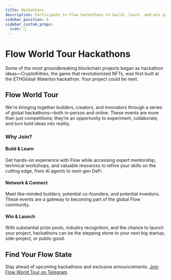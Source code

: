 ```yaml
---
title: Hackathons
description: Participate in Flow hackathons to build, learn, and win prizes
sidebar_position: 6
sidebar_custom_props:
  icon: 🚀
---
```


# Flow World Tour Hackathons

Some of the most groundbreaking blockchain projects began as hackathon ideas—CryptoKitties, the game that revolutionized NFTs, was first built at the ETHGlobal Waterloo hackathon. Your project could be next.

## Flow World Tour

We're bringing together builders, creators, and innovators through a series of global hackathons—both in-person and online. These events are more than just competitions; they’re an opportunity to experiment, collaborate, and turn bold ideas into reality.

### Why Join?

#### **Build & Learn**

Get hands-on experience with Flow while accessing expert mentorship, technical workshops, and valuable resources to refine your skills on the cutting edge, from AI agents to next-gen DeFi.

#### **Network & Connect**

Meet like-minded builders, potential co-founders, and potential investors. These events are a gateway to becoming part of the global Flow community.

#### **Win & Launch**

With substantial prize pools, industry recognition, and the chance to launch your project, hackathons can be the stepping stone to your next big startup, side-project, or public good.

## Find Your Flow State

Stay ahead of upcoming hackathons and exclusive announcements. [Join Flow World Tour on Telegram](https://t.me/flow_world_tour).
